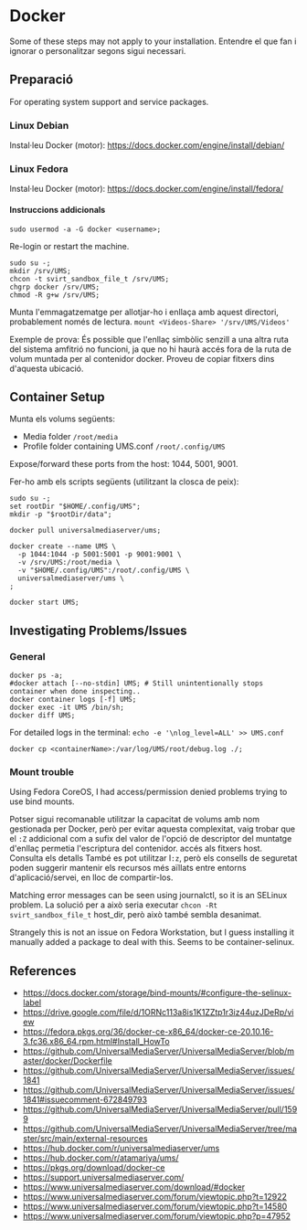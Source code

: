 # Docker

Some of these steps may not apply to your installation.  Entendre el que fan i ignorar o personalitzar segons sigui necessari.

## Preparació

For operating system support and service packages.

### Linux Debian

Instal·leu Docker (motor): https://docs.docker.com/engine/install/debian/

### Linux Fedora

Instal·leu Docker (motor): https://docs.docker.com/engine/install/fedora/

#### Instruccions addicionals

```
sudo usermod -a -G docker <username>;
```

Re-login or restart the machine.

```
sudo su -;
mkdir /srv/UMS;
chcon -t svirt_sandbox_file_t /srv/UMS;
chgrp docker /srv/UMS;
chmod -R g+w /srv/UMS;
```

Munta l'emmagatzematge per allotjar-ho i enllaça amb aquest directori, probablement només de lectura. `mount <Videos-Share> '/srv/UMS/Videos'`

Exemple de prova: És possible que l'enllaç simbòlic senzill a una altra ruta del sistema amfitrió no funcioni, ja que no hi haurà accés fora de la ruta de volum muntada per al contenidor docker.  Proveu de copiar fitxers dins d'aquesta ubicació.

## Container Setup

Munta els volums següents:
- Media folder `/root/media`
- Profile folder containing UMS.conf `/root/.config/UMS`

Expose/forward these ports from the host: 1044, 5001, 9001.

Fer-ho amb els scripts següents (utilitzant la closca de peix):
```
sudo su -;
set rootDir "$HOME/.config/UMS";
mkdir -p "$rootDir/data";
​
docker pull universalmediaserver/ums;
​
docker create --name UMS \
  -p 1044:1044 -p 5001:5001 -p 9001:9001 \
  -v /srv/UMS:/root/media \
  -v "$HOME/.config/UMS":/root/.config/UMS \
  universalmediaserver/ums \
;
​
docker start UMS;
```

## Investigating Problems/Issues

### General

```
docker ps -a;
#docker attach [--no-stdin] UMS; # Still unintentionally stops container when done inspecting..
docker container logs [-f] UMS;
docker exec -it UMS /bin/sh;
docker diff UMS;
```

For detailed logs in the terminal: `echo -e '\nlog_level=ALL' >> UMS.conf`

```
docker cp <containerName>:/var/log/UMS/root/debug.log ./;
```

### Mount trouble

Using Fedora CoreOS, I had access/permission denied problems trying to use bind mounts.

Potser sigui recomanable utilitzar la capacitat de volums amb nom gestionada per Docker, però per evitar aquesta complexitat, vaig trobar que el `:Z` addicional com a sufix del valor de l'opció de descriptor del muntatge d'enllaç permetia l'escriptura del contenidor. accés als fitxers host. ​Consulta els detalls També es pot utilitzar I`:z`, però els consells de seguretat poden suggerir mantenir els recursos més aïllats entre entorns d'aplicació/servei, en lloc de compartir-los.

Matching error messages can be seen using journalctl, so it is an SELinux problem. La solució per a això seria executar `chcon -Rt svirt_sandbox_file_t` host_dir, però això també sembla desanimat.

Strangely this is not an issue on Fedora Workstation, but I guess installing it manually added a package to deal with this. Seems to be container-selinux.

## References

- https://docs.docker.com/storage/bind-mounts/#configure-the-selinux-label
- https://drive.google.com/file/d/1ORNc113a8is1K1ZZtp1r3iz44uzJDeRp/view
- https://fedora.pkgs.org/36/docker-ce-x86_64/docker-ce-20.10.16-3.fc36.x86_64.rpm.html#Install_HowTo
- https://github.com/UniversalMediaServer/UniversalMediaServer/blob/master/docker/Dockerfile
- https://github.com/UniversalMediaServer/UniversalMediaServer/issues/1841
- https://github.com/UniversalMediaServer/UniversalMediaServer/issues/1841#issuecomment-672849793
- https://github.com/UniversalMediaServer/UniversalMediaServer/pull/1599
- https://github.com/UniversalMediaServer/UniversalMediaServer/tree/master/src/main/external-resources
- https://hub.docker.com/r/universalmediaserver/ums
- https://hub.docker.com/r/atamariya/ums/
- https://pkgs.org/download/docker-ce
- https://support.universalmediaserver.com/
- https://www.universalmediaserver.com/download/#docker
- https://www.universalmediaserver.com/forum/viewtopic.php?t=12922
- https://www.universalmediaserver.com/forum/viewtopic.php?t=14580
- https://www.universalmediaserver.com/forum/viewtopic.php?p=47952
